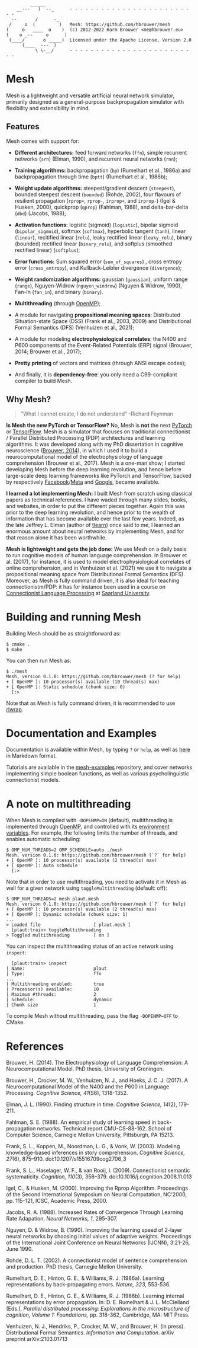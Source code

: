 ```
         ______
    __---   )  --_      - - - - - - - - - - - - - - - - - - - - - - - - -
  --       /      -_
 /     o  (         )   Mesh: https://github.com/hbrouwer/mesh
(     o   ____  o    )  (c) 2012-2022 Harm Brouwer <me@hbrouwer.eu>
(    o _--     o      )
 (____/       o _____)  Licensed under the Apache License, Version 2.0
      (____  ---  )
           \ \-__/      - - - - - - - - - - - - - - - - - - - - - - - - -
```

# Mesh

Mesh is a lightweight and versatile artificial neural network simulator,
primarily designed as a general-purpose backpropagation simulator with
flexibility and extensibility in mind.

## Features

Mesh comes with support for:

* **Different architectures:** feed forward networks (`ffn`), simple
  recurrent networks (`srn`) (Elman, 1990), and recurrent neural networks
  (`rnn`);

* **Training algorithms:** backpropagation (`bp`) (Rumelhart et al., 1986a)
  and backpropagation through time (`bptt`) (Rumelhart et al., 1986b);

* **Weight update algorithms:** steepest/gradient descent (`steepest`),
  bounded steepest descent (`bounded`) (Rohde, 2002), four flavours of
  resilient propagation (`rprop+`, `rprop-`, `irprop+`, and `irprop-`) (Igel
  & Husken, 2000), quickprop (`qprop`) (Fahlman, 1988), and delta-bar-delta
  (`dbd`) (Jacobs, 1988);

* **Activation functions:** logistic (sigmoid)  (`logistic`), bipolar
  sigmoid (`bipolar_sigmoid`), softmax (`softmax`), hyperbolic tangent
  (`tanh`), linear (`linear`), recitified linear (`relu`), leaky rectified
  linear (`leaky_relu`), binary (bounded) rectified linear (`binary_relu`),
  and softplus (smoothed rectified linear) (`softplus`);

* **Error functions:** Sum squared error (`sum_of_squares`) , cross entropy
  error (`cross_entropy`), and Kullback-Leibler divergence (`divergence`);

* **Weight randomization algorithms:** gaussian (`gaussian`), uniform range
  (`range`), Nguyen-Widrow (`nguyen_windrow`) (Nguyen & Widrow, 1990),
  Fan-In (`fan_in`), and binary (`binary`).

* **Multithreading** (through [OpenMP](https://www.openmp.org/));

* A module for navigating **propositional meaning spaces**: Distributed
  Situation-state Space (DSS) (Frank et al., 2003, 2009) and Distributional
  Formal Semantics (DFS) (Venhuizen et al., 2021);

* A module for modeling **electrophysiological correlates**: the N400 and
  P600 components of the Event-Related Potentials (ERP) signal (Brouwer,
  2014; Brouwer et al., 2017);

* **Pretty printing** of vectors and matrices (through ANSI escape codes);

* And finally, it is **dependency-free**: you only need a C99-compliant
  compiler to build Mesh.


## Why Mesh?

> "What I cannot create, I do not understand“ -Richard Feynman

**Is Mesh the new PyTorch or TensorFlow?** No, Mesh is **not** the next
[PyTorch](https://pytorch.org/) or
[TensorFlow](https://www.tensorflow.org/). Mesh is a simulator that focuses
on traditional connectionist / Parallel Distributed Processing (PDP)
architectures and learning algorithms. It was developed along with my PhD
dissertation in cognitive neuroscience ([Brouwer,
2014](https://hbrouwer.github.io/papers/Brouwer2014ElectrophysiologyLanguage.pdf)),
in which I used it to build a neurocomputational model of the
electrophysiology of language comprehension (Brouwer et al., 2017). Mesh is
a one-man show; I started developing Mesh before the deep learning
revolution, and hence before large-scale deep learning frameworks like
PyTorch and TensorFlow, backed by respectively
[Facebook](https://www.facebook.com/)/[Meta](https://about.facebook.com/meta)
and [Google](https://www.google.com/), became available.

**I learned a lot implementing Mesh:** I built Mesh from scratch using
classical papers as technical references. I have waded through many slides,
books, and websites, in order to put the different pieces together. Again
this was prior to the deep learning revolution, and hence prior to the
wealth of information that has become available over the last few years.
Indeed, as the late Jeffrey L. Elman (author of
[tlearn](https://crl.ucsd.edu/innate/tlearn.html)) once said to me,
I learned an enormous amount about neural networks by implementing Mesh, and
for that reason alone it has been worthwhile.

**Mesh is lightweight and gets the job done:** We use Mesh on a daily basis
to run cognitive models of human language comprehension. In Brouwer et al.
(2017), for instance, it is used to model electrophysiological correlates of
online comprehension, and in Venhuizen et al. (2021) we use it to navigate
a propositional meaning space from Distributional Formal Semantics (DFS).
Moreover, as Mesh is fully command driven, it is also ideal for teaching
connectionistm/PDP: it has for instance been used in a course on
[Connectionist Language
Processing](https://hbrouwer.github.io/courses/clp21/) at [Saarland
University](https://www.uni-saarland.de/start.html).

# Building and running Mesh

Building Mesh should be as straightforward as:

```
$ cmake .
$ make
```

You can then run Mesh as:

```
$ ./mesh
Mesh, version 0.1.0: https://github.com/hbrouwer/mesh (? for help)
+ [ OpenMP ]: 10 processor(s) available (10 thread(s) max)
+ [ OpenMP ]: Static schedule (chunk size: 0)
  [:>
```

Note that as Mesh is fully command driven, it is recommended to use
[rlwrap](https://github.com/hanslub42/rlwrap).

# Documentation and Examples

Documentation is available within Mesh, by typing `?` or `help`, as well as
[here](docs/welcome.md) in Markdown format. 

Tutorials are available in the
[mesh-examples](https://github.com/hbrouwer/mesh-examples) repository, and
cover networks implementing simple boolean functions, as well as various
psycholinguistic connectionist models.

# A note on multithreading

When Mesh is compiled with `-DOPENMP=ON` (default), multithreading is
implemented through [OpenMP](https://www.openmp.org/), and controlled with
its [environment
variables](https://www.openmp.org/spec-html/5.0/openmpch6.html). For
example, the following limits the number of threads, and enables automatic
scheduling:

```
$ OMP_NUM_THREADS=2 OMP_SCHEDULE=auto ./mesh
Mesh, version 0.1.0: https://github.com/hbrouwer/mesh (`?` for help)
+ [ OpenMP ]: 10 processor(s) available (2 thread(s) max)
+ [ OpenMP ]: Auto schedule
  [:>
```

Note that in order to use multithreading, you need to activate it in Mesh as
well for a given network using `toggleMultithreading` (default: off):

```
$ OMP_NUM_THREADS=2 mesh plaut.mesh
Mesh, version 0.1.0: https://github.com/hbrouwer/mesh (`?` for help)
+ [ OpenMP ]: 10 processor(s) available (2 thread(s) max)
+ [ OpenMP ]: Dynamic schedule (chunk size: 1)
...
> Loaded file                    [ plaut.mesh ]
  [plaut:train> toggleMultithreading
> Toggled multithreading         [ on ]
```

You can inspect the multithreading status of an active network using
`inspect`:

```
  [plaut:train> inspect
| Name:                          plaut
| Type:                          ffn
...
| Multithreading enabled:        true
| Processor(s) available:        10
| Maximum #threads:              2
| Schedule:                      dynamic
| Chunk size                     1
```

To compile Mesh without multithreading, pass the flag `-DOPENMP=OFF` to
CMake.

# References

Brouwer, H. (2014). The Electrophysiology of Language Comprehension:
A Neurocomputational Model. PhD thesis, University of Groningen.

Brouwer, H., Crocker, M. W., Venhuizen, N. J., and Hoeks, J. C. J. (2017).
A Neurocomputational Model of the N400 and the P600 in Language Processing.
*Cognitive Science, 41*(S6), 1318-1352.

Elman, J. L. (1990). Finding structure in time. *Cognitive Science, 14*(2),
179-211.

Fahlman, S. E. (1988). An empirical study of learning speed in
back-propagation networks. Technical report CMU-CS-88-162. School of
Computer Science, Carnegie Mellon University, Pittsburgh, PA 15213.

Frank, S. L., Koppen, M., Noordman, L. G., & Vonk, W. (2003). Modeling
knowledge-based inferences in story comprehension. *Cognitive Science,
27*(6), 875–910. doi:10.1207/s15516709cog2706_3

Frank, S. L., Haselager, W. F., & van Rooij, I. (2009). Connectionist
semantic systematicity. *Cognition, 110*(3), 358–379.
doi:10.1016/j.cognition.2008.11.013

Igel, C., & Husken, M. (2000). Improving the Rprop Algorithm. Proceedings of
the Second International Symposium on Neural Computation, NC'2000, pp.
115-121, ICSC, Academic Press, 2000.

Jacobs, R. A. (1988). Increased Rates of Convergence Through Learning Rate
Adapation. *Neural Networks, 1*, 295-307.

Nguyen, D. & Widrow, B. (1990). Improving the learning speed of 2-layer
neural networks by choosing initial values of adaptive weights. Proceedings
of the International Joint Conference on Neural Networks (IJCNN), 3:21-26,
June 1990.

Rohde, D. L. T. (2002). A connectionist model of sentence comprehension and
production. PhD thesis, Carnegie Mellon University.

Rumelhart, D. E., Hinton, G. E., & Williams, R. J. (1986a). Learning
representations by back-propagating errors. *Nature, 323*, 553-536.

Rumelhart, D. E., Hinton, G. E., & Williams, R. J. (1986b). Learning
internal representations by error propagation. In: D. E. Rumelhart & J. L.
McClelland (Eds.), *Parallel distributed processing: Explorations in the
microstructure of cognition, Volume 1: Foundations,* pp. 318-362, Cambridge,
MA: MIT Press.

Venhuizen, N. J., Hendriks, P., Crocker, M. W., and Brouwer, H. (in press).
Distributional Formal Semantics. *Information and Computation*. arXiv
preprint arXiv:2103.01713
